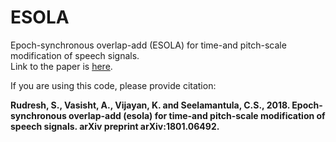 # ESOLA
Epoch-synchronous overlap-add (ESOLA) for time-and pitch-scale modification of speech signals. <br/>
Link to the paper is <a href="https://arxiv.org/abs/1801.06492">here</a>.

If you are using this code, please provide citation: <p/> <b>
Rudresh, S., Vasisht, A., Vijayan, K. and Seelamantula, C.S., 2018. Epoch-synchronous overlap-add (esola) for time-and pitch-scale modification of speech signals. arXiv preprint arXiv:1801.06492. </b>
